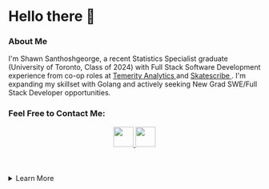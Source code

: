 # Hello there 👋

### About Me

I'm Shawn Santhoshgeorge, a recent Statistics Specialist graduate (University of Toronto, Class of 2024) with 
Full Stack Software Development experience from co-op roles at <a href="https://temerityanalytics.com/">Temerity Analytics </a> 
and <a href="https://www.skatescribe.com/">Skatescribe </a>. I'm expanding my skillset with Golang and actively 
seeking New Grad SWE/Full Stack Developer opportunities. 

### Feel Free to Contact Me:

<center>
    <a href="https://www.linkedin.com/in/shawnsg/">
        <img loading="lazy" src="https://cdn.jsdelivr.net/gh/devicons/devicon@latest/icons/linkedin/linkedin-original.svg"  width="40" height="40" />
    </a>
    <a href="mailto:shawn.santhoshgeorge@gmail.com">
        <img loading="lazy" src="https://cdn-icons-png.flaticon.com/512/1933/1933005.png" width="40" height="40" />
    </a>
</center>

<br />
<br />
<br />

<details>
  <summary>Learn More</summary>
  
### Toolset

<table>
    <tr>
        <td>Languages</td>
        <td>
            <img loading="lazy" loading="lazy" src="https://cdn.jsdelivr.net/gh/devicons/devicon@latest/icons/html5/html5-original.svg" width="50" height="50" />
            <img loading="lazy" src="https://cdn.jsdelivr.net/gh/devicons/devicon@latest/icons/css3/css3-original.svg" width="50" height="50" />
            <img loading="lazy" src="https://cdn.jsdelivr.net/gh/devicons/devicon@latest/icons/javascript/javascript-plain.svg" width="50" height="50" />
            <img loading="lazy" src="https://cdn.jsdelivr.net/gh/devicons/devicon@latest/icons/python/python-original-wordmark.svg" width="50" height="50" />
            <img loading="lazy" src="https://cdn.jsdelivr.net/gh/devicons/devicon@latest/icons/typescript/typescript-plain.svg" width="50" height="50" />
            <img loading="lazy" src="https://cdn.jsdelivr.net/gh/devicons/devicon@latest/icons/java/java-original-wordmark.svg" width="50" height="50" />
            <img loading="lazy" src="https://cdn.jsdelivr.net/gh/devicons/devicon@latest/icons/bash/bash-plain.svg" width="50" height="50" />
        </td>
    </tr>
    <tr>
        <td>Frontend Development</td>
        <td>
            <table>
                <tr>
                    <td> Styling</td>
                    <td>
                        <img loading="lazy" src="https://cdn.jsdelivr.net/gh/devicons/devicon@latest/icons/sass/sass-original.svg" width="50" height="50" />
                        <img loading="lazy" src="https://cdn.jsdelivr.net/gh/devicons/devicon@latest/icons/tailwindcss/tailwindcss-original.svg" width="50" height="50" />
                    <td>
                </tr>
                <tr> 
                    <td>Frameworks</td>
                    <td>        
                        <img loading="lazy" src="https://cdn.jsdelivr.net/gh/devicons/devicon@latest/icons/react/react-original.svg" width="50" height="50" />
                        <img loading="lazy" src="https://cdn.jsdelivr.net/gh/devicons/devicon@latest/icons/angular/angular-original.svg" width="50" height="50" />
                        <img loading="lazy" src="https://cdn.jsdelivr.net/gh/devicons/devicon@latest/icons/nextjs/nextjs-original-wordmark.svg" width="50" height="50" />
                        <img loading="lazy" src="https://cdn.jsdelivr.net/gh/devicons/devicon@latest/icons/astro/astro-original.svg" width="50" height="50" />
                    </td>
                </tr>
            </table>
        </td>
    </tr>
    <tr>
        <td>Backend Development</td>
        <td>
            <img loading="lazy" src="https://cdn.jsdelivr.net/gh/devicons/devicon@latest/icons/nodejs/nodejs-original-wordmark.svg" width="50" height="50" />
            <img loading="lazy" src="https://cdn.jsdelivr.net/gh/devicons/devicon@latest/icons/flask/flask-original.svg" width="50" height="50" />
            <img loading="lazy" src="https://cdn.jsdelivr.net/gh/devicons/devicon@latest/icons/django/django-plain-wordmark.svg" width="50" height="50" />
             <img loading="lazy" src="https://cdn.jsdelivr.net/gh/devicons/devicon@latest/icons/fastapi/fastapi-original.svg" width="50" height="50" />
        </td>
    </tr>
    <tr>
        <td>Databases</td>
        <td>
            <img loading="lazy" src="https://cdn.jsdelivr.net/gh/devicons/devicon@latest/icons/sqlite/sqlite-original-wordmark.svg" width="50" height="50"  />
            <img loading="lazy" src="https://cdn.jsdelivr.net/gh/devicons/devicon@latest/icons/postgresql/postgresql-original-wordmark.svg" width="50" height="50"  />
            <img loading="lazy" src="https://cdn.jsdelivr.net/gh/devicons/devicon@latest/icons/mongodb/mongodb-original-wordmark.svg" width="50" height="50"  />
        </td>
    </tr>
    <tr>
        <td>Testing</td>
        <td>
             <img loading="lazy" src="https://cdn.jsdelivr.net/gh/devicons/devicon@latest/icons/jest/jest-plain.svg" width="50" height="50" />
            <img loading="lazy" src="https://cdn.jsdelivr.net/gh/devicons/devicon@latest/icons/mocha/mocha-original.svg" width="50" height="50" />
        </td>
    </tr>
    <tr>
        <td>Others/Misc</td>
        <td>
            <img loading="lazy" src="https://cdn.jsdelivr.net/gh/devicons/devicon@latest/icons/docker/docker-original.svg" width="50" height="50" />
            <img loading="lazy" src="https://cdn.jsdelivr.net/gh/devicons/devicon@latest/icons/figma/figma-original.svg" width="50" height="50" />
            <img loading="lazy" src="https://cdn.jsdelivr.net/gh/devicons/devicon@latest/icons/postman/postman-original.svg" width="50" height="50" />
            <img loading="lazy" src="https://cdn.jsdelivr.net/gh/devicons/devicon@latest/icons/googlecloud/googlecloud-original.svg" width="50" height="50" />
            <img loading="lazy" src="https://cdn.jsdelivr.net/gh/devicons/devicon@latest/icons/sentry/sentry-original.svg" width="50" height="50" />
        </td>
    </tr>
</table>

<br />

### My GitHub Stats

<center>
    <img loading="lazy" 
        src="https://github-profile-trophy.vercel.app/?username=ShawnGeorge03&no-bg=true&margin-w=10&theme=algolia&title=Repositories,Followers,Reviews,Experience,Commits,Issues,PullRequest,MultiLanguage" 
        alt="GitHub Trophies"
    />
    <table>
        <tr>
            <td>
                <img loading="lazy"  src="https://github-readme-stats.vercel.app/api?username=ShawnGeorge03&count_private=true&show_icons=true&theme=algolia&hide_border=true&include_all_commits=true" alt="Github Readme Stats" />
            </td>
            <td rowspan="2">            
                <img loading="lazy" src="https://github-readme-stats.vercel.app/api/top-langs/?username=ShawnGeorge03&layout=donut&langs_count=10&theme=algolia&size_weight=0&count_weight=1" alt="Most Used Languages" />
            </td>  
        </tr>
        <tr>
            <td><img loading="lazy"  src="https://github-readme-streak-stats.herokuapp.com/?user=ShawnGeorge03&theme=algolia&hide_border=true" alt="Github Streaks"/></td>
        </tr>
    </table>
</center>
</details>

